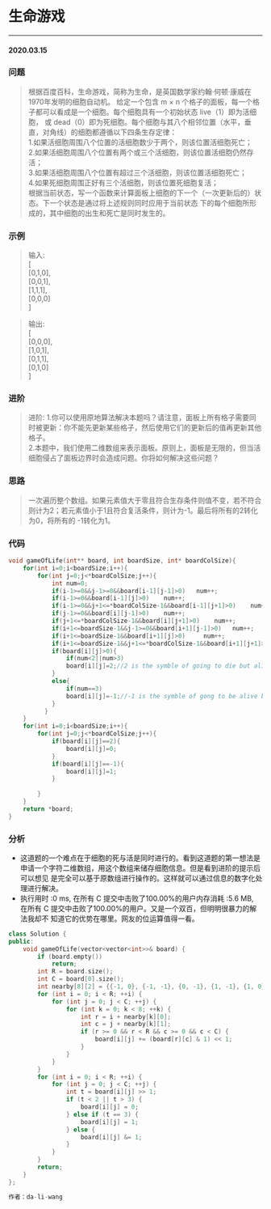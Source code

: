 # 生命游戏
***
#### 2020.03.15

### 问题
>根据百度百科，生命游戏，简称为生命，是英国数学家约翰·何顿·康威在1970年发明的细胞自动机。
给定一个包含 m × n 个格子的面板，每一个格子都可以看成是一个细胞。每个细胞具有一个初始状态 live（1）即为活细胞，
或 dead（0）即为死细胞。每个细胞与其八个相邻位置（水平，垂直，对角线）的细胞都遵循以下四条生存定律：    
1.如果活细胞周围八个位置的活细胞数少于两个，则该位置活细胞死亡；     
2.如果活细胞周围八个位置有两个或三个活细胞，则该位置活细胞仍然存活；     
3.如果活细胞周围八个位置有超过三个活细胞，则该位置活细胞死亡；    
4.如果死细胞周围正好有三个活细胞，则该位置死细胞复活；    
根据当前状态，写一个函数来计算面板上细胞的下一个（一次更新后的）状态。下一个状态是通过将上述规则同时应用于当前状态
下的每个细胞所形成的，其中细胞的出生和死亡是同时发生的。

### 示例
>输入:      
[       
  [0,1,0],      
  [0,0,1],     
  [1,1,1],      
  [0,0,0]        
]        

>输出:       
[       
  [0,0,0],      
  [1,0,1],      
  [0,1,1],      
  [0,1,0]      
]       

### 进阶
>进阶:
	1.你可以使用原地算法解决本题吗？请注意，面板上所有格子需要同时被更新：你不能先更新某些格子，然后使用它们的更新后的值再更新其他格子。   
	2.本题中，我们使用二维数组来表示面板。原则上，面板是无限的，但当活细胞侵占了面板边界时会造成问题。你将如何解决这些问题？    

### 思路
>一次遍历整个数组。如果元素值大于零且符合生存条件则值不变，若不符合则计为2；若元素值小于1且符合复活条件，则计为-1。最后将所有的2转化为0，将所有的
-1转化为1。

### 代码
```c
void gameOfLife(int** board, int boardSize, int* boardColSize){
    for(int i=0;i<boardSize;i++){
        for(int j=0;j<*boardColSize;j++){
            int num=0;
            if(i-1>=0&&j-1>=0&&board[i-1][j-1]>0)   num++;
            if(i-1>=0&&board[i-1][j]>0)    num++;
            if(i-1>=0&&j+1<=*boardColSize-1&&board[i-1][j+1]>0)    num++;
            if(j-1>=0&&board[i][j-1]>0)    num++;
            if(j+1<=*boardColSize-1&&board[i][j+1]>0)    num++;
            if(i+1<=boardSize-1&&j-1>=0&&board[i+1][j-1]>0)   num++;
            if(i+1<=boardSize-1&&board[i+1][j]>0)     num++;
            if(i+1<=boardSize-1&&j+1<=*boardColSize-1&&board[i+1][j+1]>0)  num++;
            if(board[i][j]>0){
                if(num<2||num>3)
                board[i][j]=2;//2 is the symble of going to die but alive now
            }
            else{
                if(num==3)
                board[i][j]=-1;//-1 is the symble of gong to be alive but dying now
            }
          }
    }
    for(int i=0;i<boardSize;i++){
        for(int j=0;j<*boardColSize;j++){
            if(board[i][j]==2){
                board[i][j]=0;
            }
            if(board[i][j]==-1){
                board[i][j]=1;
            }
            
        }
    }
    return *board;
}
```

### 分析
 - 这道题的一个难点在于细胞的死与活是同时进行的。看到这道题的第一想法是申请一个字符二维数组，用这个数组来储存细胞信息。但是看到进阶的提示后可以想见
   是完全可以基于原数组进行操作的。这样就可以通过信息的数字化处理进行解决。
 - 执行用时 :0 ms, 在所有 C 提交中击败了100.00%的用户内存消耗 :5.6 MB, 在所有 C 提交中击败了100.00%的用户。又是一个双百，但明明很暴力的解法我却不
   知道它的优势在哪里。网友的位运算值得一看。
   
```c++
class Solution {
public:
    void gameOfLife(vector<vector<int>>& board) {
        if (board.empty())
            return;
        int R = board.size();
        int C = board[0].size();
        int nearby[8][2] = {{-1, 0}, {-1, -1}, {0, -1}, {1, -1}, {1, 0}, {1, 1}, {0, 1}, {-1, 1}};
        for (int i = 0; i < R; ++i) {
            for (int j = 0; j < C; ++j) {
                for (int k = 0; k < 8; ++k) {
                    int r = i + nearby[k][0];
                    int c = j + nearby[k][1];
                    if (r >= 0 && r < R && c >= 0 && c < C) {
                        board[i][j] += (board[r][c] & 1) << 1;
                    }
                }
            }
        }
        for (int i = 0; i < R; ++i) {
            for (int j = 0; j < C; ++j) {
                int t = board[i][j] >> 1;
                if (t < 2 || t > 3) {
                    board[i][j] = 0;
                } else if (t == 3) {
                    board[i][j] = 1;
                } else {
                    board[i][j] &= 1;
                }
            }
        }
        return;
    }
};

作者：da-li-wang
